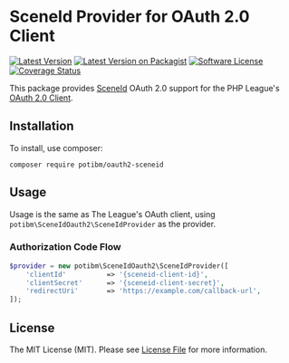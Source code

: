 # SceneId Provider for OAuth 2.0 Client
[![Latest Version](https://img.shields.io/github/release/potibm/oauth2-sceneid.svg?style=flat-square)](https://github.com/potibm/oauth2-sceneid/releases)
[![Latest Version on Packagist](https://img.shields.io/packagist/v/potibm/oauth2-sceneid?style=flat-square)](https://packagist.org/packages/potibm/oauth2-sceneid)
[![Software License](https://img.shields.io/badge/license-MIT-brightgreen.svg?style=flat-square)](LICENSE)
[![Coverage Status](https://img.shields.io/codecov/c/github/potibm/oauth2-sceneid?style=flat-square)](https://app.codecov.io/gh/potibm/oauth2-sceneid)


This package provides [SceneId](https://id.scene.org) OAuth 2.0 support for the PHP League's [OAuth 2.0 Client](https://github.com/thephpleague/oauth2-client).

## Installation

To install, use composer:

```
composer require potibm/oauth2-sceneid
```

## Usage

Usage is the same as The League's OAuth client, using `potibm\SceneIdOauth2\SceneIdProvider` as the provider.

### Authorization Code Flow

```php
$provider = new potibm\SceneIdOauth2\SceneIdProvider([
    'clientId'          => '{sceneid-client-id}',
    'clientSecret'      => '{sceneid-client-secret}',
    'redirectUri'       => 'https://example.com/callback-url',
]);
```

## License

The MIT License (MIT). Please see [License File](https://github.com/thephpleague/oauth2-github/blob/master/LICENSE) for more information.

